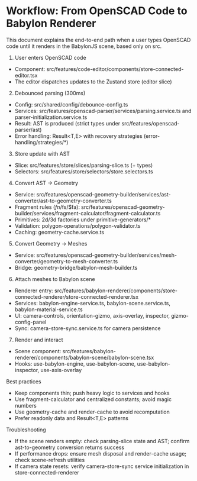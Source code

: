 # Workflow: From OpenSCAD Code to Babylon Renderer

This document explains the end-to-end path when a user types OpenSCAD code until it renders in the BabylonJS scene, based only on src.

1) User enters OpenSCAD code
- Component: src/features/code-editor/components/store-connected-editor.tsx
- The editor dispatches updates to the Zustand store (editor slice)

2) Debounced parsing (300ms)
- Config: src/shared/config/debounce-config.ts
- Services: src/features/openscad-parser/services/parsing.service.ts and parser-initialization.service.ts
- Result: AST is produced (strict types under src/features/openscad-parser/ast)
- Error handling: Result<T,E> with recovery strategies (error-handling/strategies/*)

3) Store update with AST
- Slice: src/features/store/slices/parsing-slice.ts (+ types)
- Selectors: src/features/store/selectors/store.selectors.ts

4) Convert AST → Geometry
- Service: src/features/openscad-geometry-builder/services/ast-converter/ast-to-geometry-converter.ts
- Fragment rules ($fn/$fs/$fa): src/features/openscad-geometry-builder/services/fragment-calculator/fragment-calculator.ts
- Primitives: 2d/3d factories under primitive-generators/*
- Validation: polygon-operations/polygon-validator.ts
- Caching: geometry-cache.service.ts

5) Convert Geometry → Meshes
- Service: src/features/openscad-geometry-builder/services/mesh-converter/geometry-to-mesh-converter.ts
- Bridge: geometry-bridge/babylon-mesh-builder.ts

6) Attach meshes to Babylon scene
- Renderer entry: src/features/babylon-renderer/components/store-connected-renderer/store-connected-renderer.tsx
- Services: babylon-engine-service.ts, babylon-scene.service.ts, babylon-material-service.ts
- UI: camera-controls, orientation-gizmo, axis-overlay, inspector, gizmo-config-panel
- Sync: camera-store-sync.service.ts for camera persistence

7) Render and interact
- Scene component: src/features/babylon-renderer/components/babylon-scene/babylon-scene.tsx
- Hooks: use-babylon-engine, use-babylon-scene, use-babylon-inspector, use-axis-overlay

Best practices
- Keep components thin; push heavy logic to services and hooks
- Use fragment-calculator and centralized constants; avoid magic numbers
- Use geometry-cache and render-cache to avoid recomputation
- Prefer readonly data and Result<T,E> patterns

Troubleshooting
- If the scene renders empty: check parsing-slice state and AST; confirm ast-to-geometry conversion returns success
- If performance drops: ensure mesh disposal and render-cache usage; check scene-refresh utilities
- If camera state resets: verify camera-store-sync service initialization in store-connected-renderer

